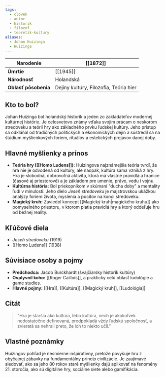```yaml
---
tags:
  - clovek
  - autor
  - historik
  - filozof
  - teoretik-kultury
aliases:
  - Johan Huizinga
  - Huizinga
---
```


| **Narodenie**        | [[1872]]                               |
| -------------------- | -------------------------------------- |
| **Úmrtie**           | [[1945]]                               |
| **Národnosť**        | Holandská                              |
| **Oblasť pôsobenia** | Dejiny kultúry, Filozofia, Teória hier |

## Kto to bol?

Johan Huizinga bol holandský historik a jeden zo zakladateľov modernej kultúrnej histórie. Je celosvetovo známy vďaka svojim prácam o neskorom stredoveku a teórii hry ako základného prvku ľudskej kultúry. Jeho prístup sa odkláňal od tradičných politických a ekonomických dejín a sústredil sa na štúdium myšlienkových foriem, rituálov a estetických prejavov danej doby.

## Hlavné myšlienky a prínos

* **Teória hry ([[Homo Ludens]]):** Huizingova najznámejšia teória tvrdí, že hra nie je odvodená od kultúry, ale naopak, kultúra sama vzniká z hry. Hra je slobodná, dobrovoľná aktivita, ktorá má vlastné pravidlá a hranice (časové aj priestorové) a je základom pre umenie, právo, vedu i vojnu.
* **Kultúrna história:** Bol priekopníkom v skúmaní "ducha doby" a mentality ľudí v minulosti. Jeho dielo *Jeseň stredoveku* je majstrovskou ukážkou analýzy foriem života, myslenia a pocitov na konci stredoveku.
* **Magický kruh:** Zaviedol koncept [[Magický kruh|magického kruhu]] ako pomyselného priestoru, v ktorom platia pravidlá hry a ktorý oddeľuje hru od bežnej reality.

## Kľúčové diela

* *Jeseň stredoveku* (1919)
* [[Homo Ludens]] (1938)

## Súvisiace osoby a pojmy

* **Predchodca:** Jacob Burckhardt (švajčiarsky historik kultúry)
* **Ovplyvnil koho:** [[Roger Caillois]], a prakticky celú oblasť ludológie a game studies.
* **Hlavné pojmy:** [[Hra]], [[Kultúra]], [[Magický kruh]], [[Ludológia]]

## Citát

> "Hra je staršia ako kultúra, lebo kultúra, nech je akokoľvek nedostatočne definovaná, predpokladá vždy ľudskú spoločnosť, a zvieratá sa nehrali preto, že ich to niekto učil."

## Vlastné poznámky

Huizingov pohľad je nesmierne inšpiratívny, pretože povyšuje hru z obyčajnej zábavky na fundamentálny princíp civilizácie. Je zaujímavé sledovať, ako sa jeho 80 rokov staré myšlienky dajú aplikovať na fenomény 21. storočia, ako sú digitálne hry, sociálne siete alebo gamifikácia.
